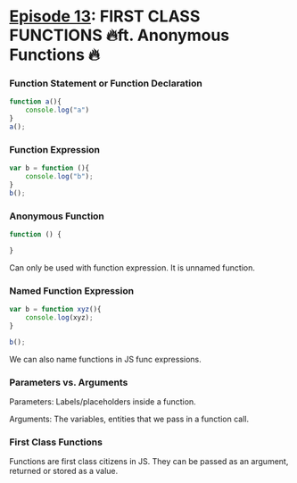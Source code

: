 # [Episode 13](https://www.youtube.com/watch?v=lW_erSjyMeM&list=PLlasXeu85E9cQ32gLCvAvr9vNaUccPVNP&index=15): FIRST CLASS FUNCTIONS 🔥ft. Anonymous Functions 🔥 

### Function Statement or Function Declaration

```js
function a(){
    console.log("a")
}
a();
```

### Function Expression

```js
var b = function (){
    console.log("b");
}
b();
```

### Anonymous Function

```js
function () {

}
```

Can only be used with function expression.
It is unnamed function.

### Named Function Expression

```js
var b = function xyz(){
    console.log(xyz);
}

b();
```

We can also name functions in JS func expressions.

### Parameters vs. Arguments

Parameters: Labels/placeholders inside a function.

Arguments: The variables, entities that we pass in a function call.

### First Class Functions

Functions are first class citizens in JS. They can be passed as an argument, returned or stored as a value.
